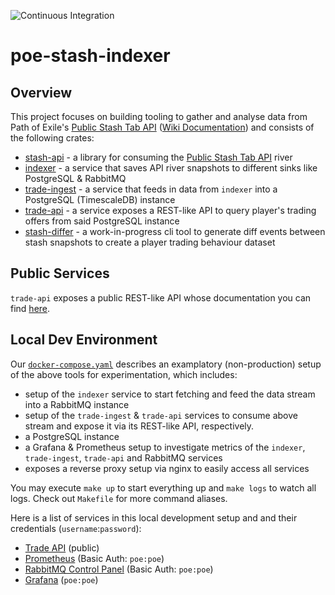 ![Continuous Integration](https://github.com/maximumstock/poe-stash-indexer/workflows/Continuous%20Integration/badge.svg)

# poe-stash-indexer

## Overview

This project focuses on building tooling to gather and analyse data from Path of
Exile's [Public Stash Tab API](https://www.pathofexile.com/developer/docs/reference#publicstashes) ([Wiki Documentation](https://pathofexile.gamepedia.com/Public_stash_tab_API)) and consists of the following crates:

- [stash-api](stash-api/README.md) - a library for consuming the [Public Stash Tab API](https://www.pathofexile.com/developer/docs/reference#publicstashes) river
- [indexer](indexer/README.md) - a service that saves API river snapshots to different sinks like PostgreSQL & RabbitMQ
- [trade-ingest](trade-ingest/README.md) - a service that feeds in data from `indexer` into a PostgreSQL (TimescaleDB) instance
- [trade-api](trade-api/README.md) - a service exposes a REST-like API to query player's trading offers from said PostgreSQL instance
- [stash-differ](stash-differ/README.md) - a work-in-progress cli tool to generate diff events between stash snapshots to create a player trading behaviour dataset

## Public Services

`trade-api` exposes a public REST-like API whose documentation you can find [here](trade-api/README.md).

## Local Dev Environment

Our [`docker-compose.yaml`](./docker-compose.yaml) describes an examplatory (non-production) setup of the above tools for experimentation, which includes:

- setup of the `indexer` service to start fetching and feed the data stream into a RabbitMQ instance
- setup of the `trade-ingest` & `trade-api` services to consume above stream and expose it via its REST-like API, respectively.
- a PostgreSQL instance 
- a Grafana & Prometheus setup to investigate metrics of the `indexer`, `trade-ingest`, `trade-api` and RabbitMQ services
- exposes a reverse proxy setup via nginx to easily access all services

You may execute `make up` to start everything up and `make logs` to watch all logs. 
Check out `Makefile` for more command aliases.

Here is a list of services in this local development setup and and their credentials (`username`:`password`):

- [Trade API](http://trade.localhost:8888) (public)
- [Prometheus](http://prometheus.localhost:8888) (Basic Auth: `poe:poe`)
- [RabbitMQ Control Panel](http://rabbitmq.localhost:8888) (Basic Auth: `poe:poe`)
- [Grafana](http://grafana.localhost:8888) (`poe:poe`)
